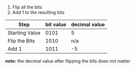 1. Flip all the bits
1. Add 1 to the resulting bits

| Step | bit value | decimal value |
|-|-|-|
|Starting Value| 0101 | 5 |
|Flip the Bits|1010| n/a |
|Add 1|1011| -5|

**note:** the decimal value after flipping the bits does not matter